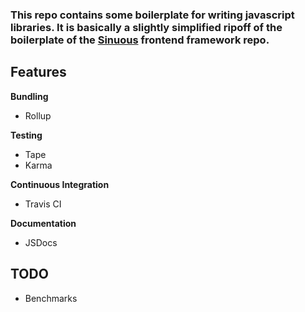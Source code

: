 ### This repo contains some boilerplate for writing javascript libraries. It is basically a slightly simplified ripoff of the boilerplate of the [Sinuous](https://github.com/luwes/sinuous) frontend framework repo.

## Features

**Bundling**

- Rollup

**Testing**

- Tape
- Karma

**Continuous Integration**

- Travis CI

**Documentation**

- JSDocs

## TODO

- Benchmarks
